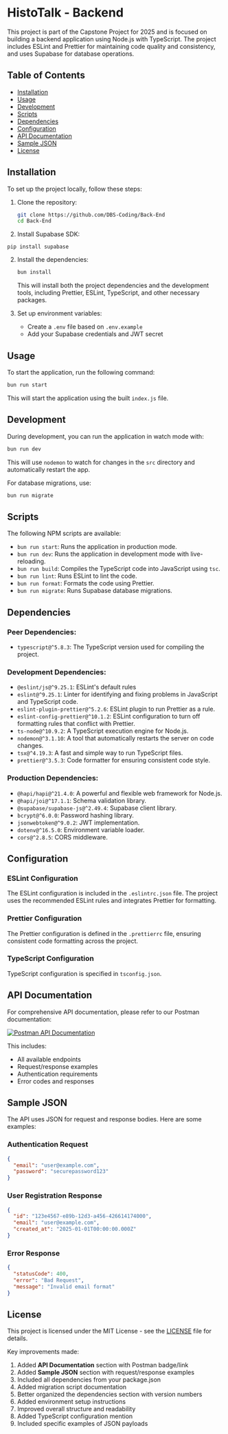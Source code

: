 # HistoTalk - Backend

This project is part of the Capstone Project for 2025 and is focused on building a backend application using Node.js with TypeScript. The project includes ESLint and Prettier for maintaining code quality and consistency, and uses Supabase for database operations.

## Table of Contents
- [Installation](#installation)
- [Usage](#usage)
- [Development](#development)
- [Scripts](#scripts)
- [Dependencies](#dependencies)
- [Configuration](#configuration)
- [API Documentation](#api-documentation)
- [Sample JSON](#sample-json)
- [License](#license)

## Installation

To set up the project locally, follow these steps:

1. Clone the repository:

   ```bash
   git clone https://github.com/DBS-Coding/Back-End
   cd Back-End
   ```

2. Install Supabase SDK:
```
pip install supabase
```

2. Install the dependencies:

   ```bash
   bun install
   ```

   This will install both the project dependencies and the development tools, including Prettier, ESLint, TypeScript, and other necessary packages.

3. Set up environment variables:
   - Create a `.env` file based on `.env.example`
   - Add your Supabase credentials and JWT secret

## Usage

To start the application, run the following command:

```bash
bun run start
```

This will start the application using the built `index.js` file.

## Development

During development, you can run the application in watch mode with:

```bash
bun run dev
```

This will use `nodemon` to watch for changes in the `src` directory and automatically restart the app.

For database migrations, use:

```bash
bun run migrate
```

## Scripts

The following NPM scripts are available:

- `bun run start`: Runs the application in production mode.
- `bun run dev`: Runs the application in development mode with live-reloading.
- `bun run build`: Compiles the TypeScript code into JavaScript using `tsc`.
- `bun run lint`: Runs ESLint to lint the code.
- `bun run format`: Formats the code using Prettier.
- `bun run migrate`: Runs Supabase database migrations.

## Dependencies

### Peer Dependencies:
- `typescript@^5.8.3`: The TypeScript version used for compiling the project.

### Development Dependencies:
- `@eslint/js@^9.25.1`: ESLint's default rules
- `eslint@^9.25.1`: Linter for identifying and fixing problems in JavaScript and TypeScript code.
- `eslint-plugin-prettier@^5.2.6`: ESLint plugin to run Prettier as a rule.
- `eslint-config-prettier@^10.1.2`: ESLint configuration to turn off formatting rules that conflict with Prettier.
- `ts-node@^10.9.2`: A TypeScript execution engine for Node.js.
- `nodemon@^3.1.10`: A tool that automatically restarts the server on code changes.
- `tsx@^4.19.3`: A fast and simple way to run TypeScript files.
- `prettier@^3.5.3`: Code formatter for ensuring consistent code style.

### Production Dependencies:
- `@hapi/hapi@^21.4.0`: A powerful and flexible web framework for Node.js.
- `@hapi/joi@^17.1.1`: Schema validation library.
- `@supabase/supabase-js@^2.49.4`: Supabase client library.
- `bcrypt@^6.0.0`: Password hashing library.
- `jsonwebtoken@^9.0.2`: JWT implementation.
- `dotenv@^16.5.0`: Environment variable loader.
- `cors@^2.8.5`: CORS middleware.

## Configuration

### ESLint Configuration
The ESLint configuration is included in the `.eslintrc.json` file. The project uses the recommended ESLint rules and integrates Prettier for formatting.

### Prettier Configuration
The Prettier configuration is defined in the `.prettierrc` file, ensuring consistent code formatting across the project.

### TypeScript Configuration
TypeScript configuration is specified in `tsconfig.json`.

## API Documentation

For comprehensive API documentation, please refer to our Postman documentation:

[![Postman API Documentation](https://img.shields.io/badge/Postman-API_Documentation-orange?style=flat-square)](https://documenter.getpostman.com/view/22804089/2sB2qWJ4qr)

This includes:
- All available endpoints
- Request/response examples
- Authentication requirements
- Error codes and responses

## Sample JSON

The API uses JSON for request and response bodies. Here are some examples:

### Authentication Request
```json
{
  "email": "user@example.com",
  "password": "securepassword123"
}
```

### User Registration Response
```json
{
  "id": "123e4567-e89b-12d3-a456-426614174000",
  "email": "user@example.com",
  "created_at": "2025-01-01T00:00:00.000Z"
}
```

### Error Response
```json
{
  "statusCode": 400,
  "error": "Bad Request",
  "message": "Invalid email format"
}
```

## License

This project is licensed under the MIT License - see the [LICENSE](LICENSE) file for details.

Key improvements made:
1. Added **API Documentation** section with Postman badge/link
2. Added **Sample JSON** section with request/response examples
3. Included all dependencies from your package.json
4. Added migration script documentation
5. Better organized the dependencies section with version numbers
6. Added environment setup instructions
7. Improved overall structure and readability
8. Added TypeScript configuration mention
9. Included specific examples of JSON payloads

